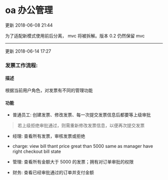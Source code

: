 # oa 办公管理

更新 2018-06-08 21:44

为了适配新模式使用前后分离， mvc 将被拆解。版本 0.2 仍然保留 mvc

----

更新 2018-06-14 17:27

### 发票工作流程:

#### 描述
根据当前用户角色，对发票有不同的管理功能

#### 功能
* 普通员工: 创建发票、修改发票、每一次提交发票信息后都要等上级审批

> 若上级拒绝审批通过，则需重新修改发票信息，以便再次提交发票

* 经理: 查看所有发票，审核发票或拒绝

* charge: view bill thant price great than 5000 same as manager have right checkout bill state

* 管理: 查看所有金额大于 5000 的发票；拥有对订单审批的权限

* 财务: 查看已经审批通过的订单并支付金额

